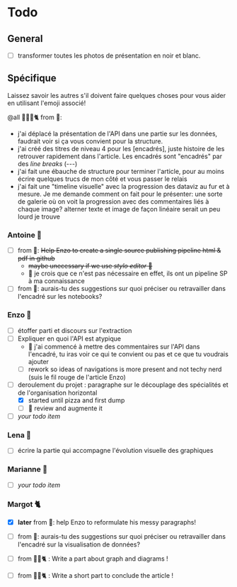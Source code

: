 # Todo

## General

- [ ] transformer toutes les photos de présentation en noir et blanc.

## Spécifique

Laissez savoir les autres s'il doivent faire quelques choses pour vous aider en utilisant l'emoji associé!

@all 🦄🐏🐍🐈 from 🦊:  

- j'ai déplacé la présentation de l'API dans une partie sur les données, faudrait voir si ça vous convient pour la structure.
- j'ai créé des titres de niveau 4 pour les [encadrés], juste histoire de les retrouver rapidement dans l'article. Les encadrés sont "encadrés" par des *line breaks* (---)
- j'ai fait une ébauche de structure pour terminer l'article, pour au moins écrire quelques trucs de mon côté et vous passer le relais
- j'ai fait une "timeline visuelle" avec la progression des dataviz au fur et à mesure. Je me demande comment on fait pour le présenter: une sorte de galerie où on voit la progression avec des commentaires liés à chaque image? alterner texte et image de façon linéaire serait un peu lourd je trouve

### Antoine 🦄

- [ ] from 🐏: ~~Help Enzo to create a single source publishing pipeline html & pdf in github~~
  - ~~maybe unecessary if we use _stylo editor_ 🤔~~
  -  🦊 je crois que ce n'est pas nécessaire en effet, ils ont un pipeline SP à ma connaissance
- [ ] from 🦊: aurais-tu des suggestions sur quoi préciser ou retravailler dans l'encadré sur les notebooks?

### Enzo 🐏

- [ ] étoffer parti et discours sur l'extraction
- [ ] Expliquer en quoi l'API est atypique
  -  🦊 j'ai commencé à mettre des commentaires sur l'API dans l'encadré, tu iras voir ce qui te convient ou pas et ce que tu voudrais ajouter
  -  [ ] rework so ideas of navigations is more present and not techy nerd (suis le fil rouge de l'article Enzo)
- [ ] deroulement du projet : paragraphe sur le découplage des spécialités et de l'organisation horizontal
  - [x] started until pizza and first dump
  - [ ] 🦄 review and augmente it 
- [ ] _your todo item_

### Lena 🦊 

- [ ] écrire la partie qui accompagne l'évolution visuelle des graphiques

### Marianne 🐍

- [ ] _your todo item_

### Margot 🐈

- [x] __later__ from 🐏: help Enzo to reformulate his messy paragraphs!

- [ ] from 🦊: aurais-tu des suggestions sur quoi préciser ou retravailler dans l'encadré sur la visualisation de données?
- [ ] from 🦄🐏🐈 : Write a part about graph and diagrams !
- [ ] from 🦄🐏🐈 : Write a short part to conclude the article !
